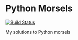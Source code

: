 # Python Morsels

[![Build Status](https://travis-ci.com/alehpineda/python_morsels.svg?branch=master)](https://travis-ci.com/alehpineda/python_morsels)

My solutions to Python morsels 

